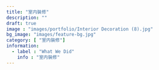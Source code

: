 ```yaml
---
title: "室内裝修"
description: ""
draft: true
image : "images/portfolio/Interior Decoration (8).jpg"
bg_image: "images/feature-bg.jpg"
category: [ "室内裝修"]
information:
  - label : "What We Did"
    info : "室内裝修"
---
```



